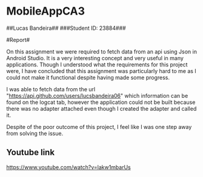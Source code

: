 # MobileAppCA3

##Lucas Bandeira##
###Student ID: 23884###

#Report#

On this assignment we were required to fetch data from an api using Json in Android Studio. It is a very interesting concept and very useful in many applications. Though I understood what the requirements for this project were, I have concluded that this assignment was particularly hard to me as I could not make it functional despite having made some progress.

I was able to fetch data from the url "https://api.github.com/users/lucsbandeira06" which information can be found on the logcat tab, however the application could not be built because there was no adapter attached even though I created the adapter and called it.

Despite of the poor outcome of this project, I feel like I was one step away from solving the issue.


## Youtube link ##

https://www.youtube.com/watch?v=lakw1mbarUs
